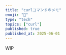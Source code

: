 ```yaml
---
title: "curlコマンドのメモ"
emoji: "🥸"
type: "tech"
topics: ["curl"]
published: true
published_at: 2025-06-01
---
```


WIP
